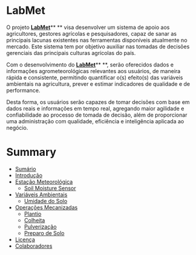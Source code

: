 # LabMet

O projeto [**LabMet**](http://www.labmet.com.br)** ** visa desenvolver um sistema de apoio aos agricultores, gestores agrícolas e pesquisadores, capaz de sanar as principais lacunas existentes nas ferramentas disponíveis atualmente no mercado. Este sistema tem por objetivo auxiliar nas tomadas de decisões gerenciais das principais culturas agrícolas do país.

Com o desenvolvimento do [**LabMet**](http://www.labmet.com.br)** **, serão oferecidos dados e informações agrometeorológicas relevantes aos usuários, de maneira rápida e consistente, permitindo quantificar o\(s\) efeito\(s\) das variáveis ambientais na agricultura, prever e estimar indicadores de qualidade e de performance. 

Desta forma, os usuários serão capazes de tomar decisões com base em dados reais e informações em tempo real, agregando maior agilidade e confiabilidade ao processo de tomada de decisão, além de proporcionar uma administração com qualidade, eficiência e inteligência aplicada ao negócio.


# Summary
* [Sumário](SUMMARY.md)
* [Introdução](README.md)
* [Estação Meteorológica ](estacao-meteorologica.md)
  * [Soil Moisture Sensor](chapter1.md)
* [Variáveis Ambientais](variaveis-ambientais.md)
  * [Umidade do Solo](variaveis-ambientais/umidade-do-solo.md)
* [Operações Mecanizadas](operacoes-mecanizadas.md)
  * [Plantio](operacoes-mecanizadas/plantio.md)
  * [Colheita](operacoes-mecanizadas/colheita.md)
  * [Pulverização](operacoes-mecanizadas/pulverizacao.md)
  * [Preparo de Solo](operacoes-mecanizadas/preparo-de-solo.md)
* [Licença](licenca.md)
* [Colaboradores](colaboradores.md)


